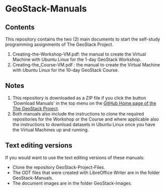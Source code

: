 # GeoStack-Manuals

## Contents
This repository contains the two (2) main documents to start the self-study programming assignments of The GeoStack Project.
1) Creating-the-Workshop-VM.pdf: the manual to create the Virtual Machine with Ubuntu Linux for the 1-day GeoStack Workshop.
2) Creating-the_Course-VM.pdf  : the manual to create the Virtual Machine with Ubuntu Linux for the 10-day GeoStack Course.

## Notes
1) This repository is downloaded as a ZIP file if you click the button 'Download Manuals' in the top menu on the [GitHub Home page of the The GeoStack Project](https://The-GeoStack-Project.github.io).
2) Both manuals also include the instructions to clone the required repositories for the Workshop or the Course and where applicable also the instructions to download datasets in Ubuntu Linux once you have the Virtual Machines up and running.

## Text editing versions
If you would want to use the text editing versions of these manuals:
* Clone the repository GeoStack-Project-Files.
* The ODT files that were created with LibreOffice Writer are in the folder GeoStack-Manuals.
* The document images are in the folder GeoStack-Images.
